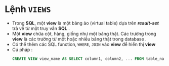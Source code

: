 # Lệnh `VIEWS`
- Trong **SQL**, một **view** là một bảng ảo (virtual table) dựa trên ***result-set*** trả về từ một truy vấn **SQL** .
- Một **view** chứa cột, hàng, giống như một bảng thật. Các trường trong **view** là các trường từ một hoặc nhiều bảng thật trong database .
- Có thể thêm các SQL function, `WHERE`, `JOIN` vào **view** để hiển thị **view**
- Cú pháp :
    ```sql
    CREATE VIEW view_name AS SELECT column1, column2, ... FROM table_name WHERE condition;
    ```